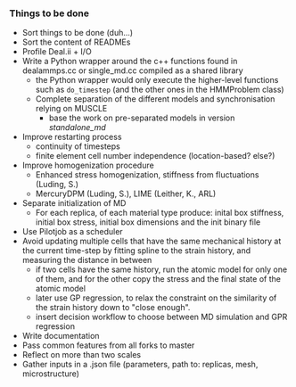 ### Things to be done
* Sort things to be done (duh...)
* Sort the content of READMEs
* Profile Deal.ii + I/O 
* Write a Python wrapper around the c++ functions found in dealammps.cc or single_md.cc compiled as a shared library
  - the Python wrapper would only execute the higher-level functions such as `do_timestep` (and the other ones in the HMMProblem class)
  - Complete separation of the different models and synchronisation relying on MUSCLE
    - base the work on pre-separated models in version *standalone_md*
* Improve restarting process
  - continuity of timesteps
  - finite element cell number independence (location-based? else?)
* Improve homogenization procedure
  - Enhanced stress homogenization, stiffness from fluctuations (Luding, S.)
  - MercuryDPM (Luding, S.), LIME (Leither, K., ARL)
* Separate initialization of MD
  - For each replica, of each material type produce:  inital box stiffness, initial box stress, initial box dimensions and the init binary file
* Use Pilotjob as a scheduler
* Avoid updating multiple cells that have the same mechanical history at the current time-step by fitting spline to the strain history, and measuring the distance in between
  - if two cells have the same history, run the atomic model for only one of them, and for the other copy the stress and the final state of the atomic model
  - later use GP regression, to relax the constraint on the similarity of the strain history down to "close enough".
  - insert decision workflow to choose between MD simulation and GPR regression
* Write documentation
* Pass common features from all forks to master
* Reflect on more than two scales
* Gather inputs in a .json file (parameters, path to: replicas, mesh, microstructure)
